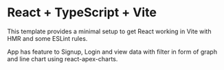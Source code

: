 # React + TypeScript + Vite

This template provides a minimal setup to get React working in Vite with HMR and some ESLint rules.

App has feature to Signup, Login and view data with filter in form of graph and line chart using react-apex-charts.
